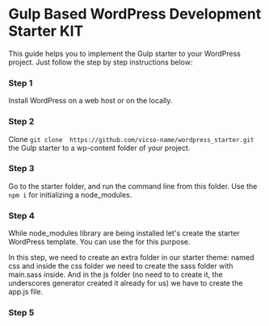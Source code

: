 # Gulp Based WordPress Development Starter KIT

<p>This guide helps you to implement the Gulp starter to your WordPress project. Just follow the step by step instructions below:</p>

<h3>Step 1</h3>

<p>Install WordPress on a web host or on the locally.</p>

<h3>Step 2</h3>

<p> Clone <code>git clone  https://github.com/vicso-name/wordpress_starter.git</code> the Gulp starter to a wp-content folder of your project.</p>

<h3>Step 3</h3>

<p>Go to the starter folder, and run the command line from this folder. Use the <code>npm i</code> for initializing a node_modules.</p>

<h3>Step 4</h3>

<p>While node_modules library are being installed let's create the starter WordPress template. You can use the <a href="https://underscores.me/" rel="nofollow"></a> for this purpose.</p>
<p>In this step, we need to create an extra folder in our starter theme: named css and inside the css folder we need to create the sass folder with main.sass inside. And in the js folder (no need to to create it, the underscores generator created it already for us) we have to create the app.js file.</p>
<p></p>

<h3>Step 5</h3>

<p></p>
